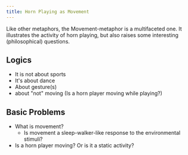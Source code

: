 ```yaml
---
title: Horn Playing as Movement
---
```


Like other metaphors, the Movement-metaphor is a multifaceted one. It illustrates the activity of horn playing, but also raises some interesting (philosophical) questions.

## Logics




- It is not about sports
- It's about dance
- About gesture(s)
- about "not" moving (Is a horn player moving while playing?)




## Basic Problems

- What is movement?
	- Is movement a sleep-walker-like response to the environmental stimuli?
- Is a horn player moving? Or is it a static activity?

